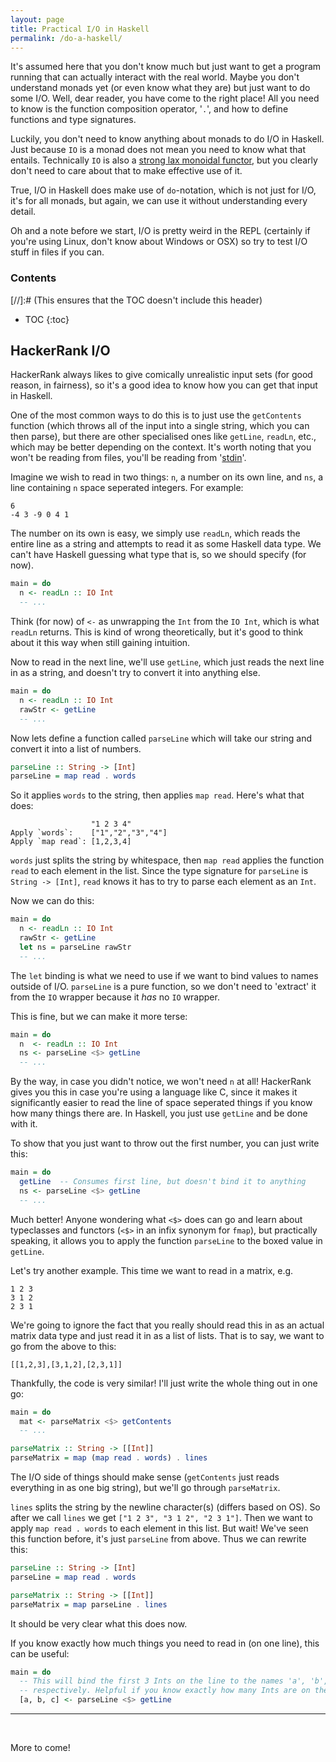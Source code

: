 ```yaml
---
layout: page
title: Practical I/O in Haskell
permalink: /do-a-haskell/
---
```


It's assumed here that you don't know much but just want to get a program
running that can actually interact with the real world. Maybe you don't
understand monads yet (or even know what they are) but just want to do some I/O.
Well, dear reader, you have come to the right place! All you need to know is the
function composition operator, '`.`', and how to define functions and type
signatures.

Luckily, you don't need to know anything about monads to do I/O in Haskell. Just
because `IO` is a monad does not mean you need to know what that entails.
Technically `IO` is also a
[strong lax monoidal functor](https://hackage.haskell.org/package/base-4.9.0.0/docs/Control-Applicative.html),
but you clearly don't need to care about that to make effective use of it.

True, I/O in Haskell does make use of `do`-notation, which is not just for I/O,
it's for all monads, but again, we can use it without understanding every
detail.

Oh and a note before we start, I/O is pretty weird in the REPL (certainly if
you're using Linux, don't know about Windows or OSX) so try to test I/O stuff in
files if you can.

<h3>Contents</h3> [//]:# (This ensures that the TOC doesn't include this header)

* TOC
{:toc}

## HackerRank I/O

HackerRank always likes to give comically unrealistic input sets (for good
reason, in fairness), so it's a good idea to know how you can get that input in
Haskell.

One of the most common ways to do this is to just use the `getContents` function
(which throws all of the input into a single string, which you can then parse),
but there are other specialised ones like `getLine`, `readLn`, etc., which may
be better depending on the context. It's worth noting that you won't be reading
from files, you'll be reading from '[stdin](http://stackoverflow.com/a/3385261)'.

Imagine we wish to read in two things: `n`, a number on its own line, and `ns`,
a line containing `n` space seperated integers. For example:

```
6
-4 3 -9 0 4 1
```

The number on its own is easy, we simply use `readLn`, which reads the entire
line as a string and attempts to read it as some Haskell data type. We can't
have Haskell guessing what type that is, so we should specify (for now).

```haskell
main = do
  n <- readLn :: IO Int
  -- ...
```

Think (for now) of `<-` as unwrapping the `Int` from the `IO Int`, which is what
`readLn` returns. This is kind of wrong theoretically, but it's good to think
about it this way when still gaining intuition.

Now to read in the next line, we'll use `getLine`, which just reads the next
line in as a string, and doesn't try to convert it into anything else.

```haskell
main = do
  n <- readLn :: IO Int
  rawStr <- getLine
  -- ...
```

Now lets define a function called `parseLine` which will take our string and
convert it into a list of numbers.

```haskell
parseLine :: String -> [Int]
parseLine = map read . words
```

So it applies `words` to the string, then applies `map read`. Here's what that
does:

```
                  "1 2 3 4"
Apply `words`:    ["1","2","3","4"]
Apply `map read`: [1,2,3,4]
```

`words` just splits the string by whitespace, then `map read` applies the
function `read` to each element in the list. Since the type signature for
`parseLine` is `String -> [Int]`, `read` knows it has to try to parse each
element as an `Int`.

Now we can do this:

```haskell
main = do
  n <- readLn :: IO Int
  rawStr <- getLine
  let ns = parseLine rawStr
  -- ...
```

The `let` binding is what we need to use if we want to bind values to names
outside of I/O. `parseLine` is a pure function, so we don't need to 'extract'
it from the `IO` wrapper because it *has* no `IO` wrapper.

This is fine, but we can make it more terse:

```haskell
main = do
  n  <- readLn :: IO Int
  ns <- parseLine <$> getLine
  -- ...
```

By the way, in case you didn't notice, we won't need `n` at all! HackerRank
gives you this in case you're using a language like C, since it makes it
significantly easier to read the line of space seperated things if you know how
many things there are. In Haskell, you just use `getLine` and be done with it.

To show that you just want to throw out the first number, you can just write
this:

```haskell
main = do
  getLine  -- Consumes first line, but doesn't bind it to anything
  ns <- parseLine <$> getLine
  -- ...
```

Much better! Anyone wondering what `<$>` does can go and learn about typeclasses
and functors (`<$>` in an infix synonym for `fmap`), but practically speaking,
it allows you to apply the function `parseLine` to the boxed value in `getLine`.

Let's try another example. This time we want to read in a matrix, e.g.

```
1 2 3
3 1 2
2 3 1
```

We're going to ignore the fact that you really should read this in as an actual
matrix data type and just read it in as a list of lists. That is to say, we want
to go from the above to this:

```
[[1,2,3],[3,1,2],[2,3,1]]
```

Thankfully, the code is very similar! I'll just write the whole thing out in one
go:

```haskell
main = do
  mat <- parseMatrix <$> getContents
  -- ...

parseMatrix :: String -> [[Int]]
parseMatrix = map (map read . words) . lines
```

The I/O side of things should make sense (`getContents` just reads everything in
as one big string), but we'll go through `parseMatrix`.

`lines` splits the string by the newline character(s) (differs based on OS). So
after we call `lines` we get `["1 2 3", "3 1 2", "2 3 1"]`. Then we want to
apply `map read . words` to each element in this list. But wait! We've seen this
function before, it's just `parseLine` from above. Thus we can rewrite this:

```haskell
parseLine :: String -> [Int]
parseLine = map read . words

parseMatrix :: String -> [[Int]]
parseMatrix = map parseLine . lines
```

It should be very clear what this does now.

If you know exactly how much things you need to read in (on one line), this can
be useful:

```haskell
main = do
  -- This will bind the first 3 Ints on the line to the names 'a', 'b', and 'c',
  -- respectively. Helpful if you know exactly how many Ints are on the line.
  [a, b, c] <- parseLine <$> getLine
```

___

<br/>

More to come!
